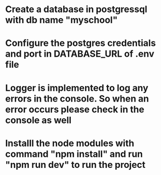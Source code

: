 # Create a database in postgressql with db name "myschool"

# Configure the postgres credentials and port in DATABASE_URL of .env file

# Logger is implemented to log any errors in the console. So when an error occurs please check in the console as well

# Installl the node modules with command "npm install" and run "npm run dev" to run the project
